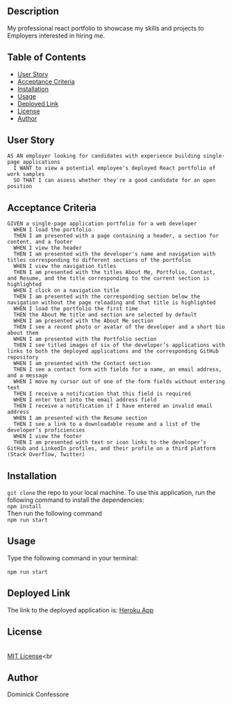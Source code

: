 ## Description
  My professional react portfolio to showcase my skills and projects to Employers interested in hiring me.

  ## Table of Contents
  * [User Story](#user-story)
  * [Acceptance Criteria](#acceptance-criteria)
  * [Installation](#installation)
  * [Usage](#usage)
  * [Deployed Link](#deployed-link)
  * [License](#license)
  * [Author](#author)

  ## User Story
  ```
  AS AN employer looking for candidates with experience building single-page applications
    I WANT to view a potential employee's deployed React portfolio of work samples
    SO THAT I can assess whether they're a good candidate for an open position
  ```
  ## Acceptance Criteria
  ```
  GIVEN a single-page application portfolio for a web developer
    WHEN I load the portfolio
    THEN I am presented with a page containing a header, a section for content, and a footer
    WHEN I view the header
    THEN I am presented with the developer's name and navigation with titles corresponding to different sections of the portfolio
    WHEN I view the navigation titles
    THEN I am presented with the titles About Me, Portfolio, Contact, and Resume, and the title corresponding to the current section is highlighted
    WHEN I click on a navigation title
    THEN I am presented with the corresponding section below the navigation without the page reloading and that title is highlighted
    WHEN I load the portfolio the first time
    THEN the About Me title and section are selected by default
    WHEN I am presented with the About Me section
    THEN I see a recent photo or avatar of the developer and a short bio about them
    WHEN I am presented with the Portfolio section
    THEN I see titled images of six of the developer’s applications with links to both the deployed applications and the corresponding GitHub repository
    WHEN I am presented with the Contact section
    THEN I see a contact form with fields for a name, an email address, and a message
    WHEN I move my cursor out of one of the form fields without entering text
    THEN I receive a notification that this field is required
    WHEN I enter text into the email address field
    THEN I receive a notification if I have entered an invalid email address
    WHEN I am presented with the Resume section
    THEN I see a link to a downloadable resume and a list of the developer’s proficiencies
    WHEN I view the footer
    THEN I am presented with text or icon links to the developer’s GitHub and LinkedIn profiles, and their profile on a third platform (Stack Overflow, Twitter) 
  ```

  ## Installation
  `git clone` the repo to your local machine. To use this application, run the following command to install the dependencies: 
  <br/>`npm install` 
  <br/>
  Then run the following command 
  <br/>`npm run start`

  ## Usage
  Type the following command in your terminal:	
  <br />`npm run start`	

  ## Deployed Link
  The link to the deployed application is: [Heroku App](https://react-resume-284ecf2302ce.herokuapp.com/)

  ## License
  <br />[MIT License](https://opensource.org/licenses/MIT)<br


## Author
Dominick Confessore